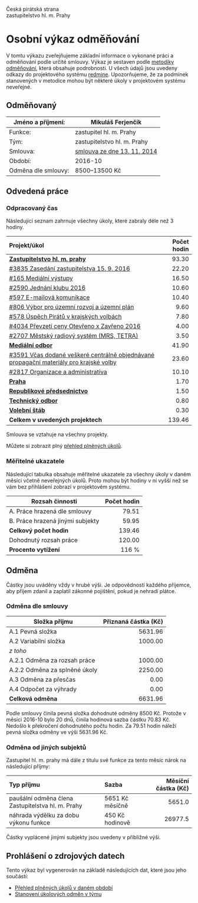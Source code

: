 Česká pirátská strana  
zastupitelstvo hl. m. Prahy

Osobní výkaz odměňování
=======================

V tomtu výkazu zveřejňujeme základní informace o vykonané práci a odměňování
podle určité smlouvy. Výkaz je sestaven podle [metodiky odměňování][metodika],
která obsahuje podrobnosti. U všech údajů jsou uvedeny odkazy do projektového
systému [redmine](https://redmine.pirati.cz). Upozorňujeme, že za podmínek
stanovených v metodice mohou být některé úkoly v projektovém systému neveřejné.

Odměňovaný
----------

Jméno a příjmení:        | Mikuláš Ferjenčík
-----------------------  | --------------------
Funkce:                  | zastupitel hl. m. Prahy
Tým:                     | zastupitelstvo hl. m. Prahy
Smlouva:                 | [smlouva ze dne 13. 11. 2014][smlouva]
Období:                  | 2016-10
Odměna dle smlouvy:      | 8500–13500 Kč

Odvedená práce
--------------

### Odpracovaný čas

Následující seznam zahrnuje všechny úkoly, které zabraly déle než 3 hodiny.

| Projekt/úkol                                                                                    |   Počet hodin |
|:------------------------------------------------------------------------------------------------|--------------:|
| **[Zastupitelstvo hl. m. prahy][p15]**                                                          |         93.30 |
| [#3835 Zasedání zastupitelstva 15. 9. 2016][t3835]                                              |         22.20 |
| [#165 Mediální výstupy][t165]                                                                   |         16.50 |
| [#2590 Jednání klubu 2016][t2590]                                                               |         10.60 |
| [#597 E-mailová komunikace][t597]                                                               |         10.40 |
| [#806 Výbor pro územní rozvoj a územní plán][t806]                                              |          9.60 |
| [#578 Úspěch Pirátů v krajských volbách][t578]                                                  |          7.80 |
| [#4034 Převzetí ceny Otevřeno x Zavřeno 2016][t4034]                                            |          4.00 |
| [#2707 Městský radiový systém (MRS, TETRA)][t2707]                                              |          3.50 |
| **[Mediální odbor][p65]**                                                                       |         41.90 |
| [#3591 Včas dodané veškeré centrálně objednávané propagační materiály pro krajské volby][t3591] |         23.60 |
| [#2817 Organizace a administrativa][t2817]                                                      |         10.10 |
| **[Praha][p44]**                                                                                |          1.70 |
| **[Republikové předsednictvo][p28]**                                                            |          1.50 |
| **[Technický odbor][p6]**                                                                       |          0.80 |
| **[Volební štáb][p79]**                                                                         |          0.30 |
| **Celkem v uvedených projektech**                                                               |        139.46 |

Smlouva se vztahuje na všechny projekty. 

Můžete si zobrazit plný [přehled plněných úkolů][tasklist].

### Měřitelné ukazatele

Následující tabulka obsahuje měřitelné ukazatele za všechny úkoly v daném měsíci
včetně neveřejných úkolů. Proto mohou být hodiny v ní vyšší než se vám bez
přihlášení zobrazí v projektovém systému.

Rozsah činnosti                        | Počet hodin
--------------                         | ----------:
A. Práce hrazená dle smlouvy           |  79.51
B. Práce hrazená jinými subjekty       |  59.95
**Celkový počet hodin**                | 139.46
Dohodnutý rozsah práce                 | 120.00
**Procento vytížení**                  |  116 %

Odměna
------

Částky jsou uváděny vždy v hrubé výši. Je odpovědností každého příjemce, aby
příjem zdanil a zaplatil zákonné pojištění, pokud je nehradí plátce.

### Odměna dle smlouvy

Složka příjmu                 | Přiznaná částka (Kč)
-----------------             | --------------------:
A.1 Pevná složka              |  5631.96
A.2 Variabilní složka         |  1000.00
*z toho*                      |
A.2.1 Odměna za rozsah práce  |  1000.00
A.2.2 Odměna za splněné úkoly |  2250.00
A.3 Odměna za přesčas         |     0.00
A.4 Odpočet za výhrady        |     0.00
**Celková odměna**            |  6631.96

Podle smlouvy činila pevná složka dohodnuté odměny 8500 Kč. Protože v měsíci 2016-10 bylo 20 dnů, činila hodinová sazba částku 70.83 Kč. Nedošlo k překročení dohodnutého počtu hodin. Za 79.51 hodin náleží pevná složka odměny ve výši 5631.96 Kč. 

### Odměna od jiných subjektů

Zastupitel hl. m. prahy má dále z titulu své funkce za tento měsíc nárok na následující příjmy:

| Typ příjmu                                        | Sazba           |   Měsíční částka (Kč) |
|:--------------------------------------------------|:----------------|----------------------:|
| paušální odměna člena Zastupitelstva hl. m. Prahy | 5651 Kč měsíčně |                5651.0 |
| náhrada výdělku za dobu výkonu funkce             | 450 Kč hodinově |               26977.5 |

Částky vyplácené jinými subjekty jsou uvedeny v přibližné výši.


Prohlášení o zdrojových datech
------------------------------

Tento výkaz byl vygenerován na základě následujících dat, které jsou jeho součástí:

* [Přehled plněných úkolů v daném období](user_report.csv)
* [Stanovení úkolových odměn v týmu](../task_rewards.csv)

[metodika]: https://redmine.pirati.cz/projects/praha/wiki/Odm%C4%9B%C5%88ov%C3%A1n%C3%AD_zastupitel%C5%AF


[p15]: https://redmine.pirati.cz/time_entries.csv?c[]=project&c[]=user&c[]=activity&c[]=issue&c[]=hours&c[]=cf_16&c[]=spent_on&f[]=spent_on&f[]=user_id&f[]=&op[spent_on]=><&op[user_id]==&utf8=%E2%9C%93&v[spent_on][]=2016-10-01&v[spent_on][]=2016-10-31&v[user_id][]=1&v[user_id][]=7&f[]=project_id&op[project_id]==&v[project_id][]=15

[t3835]: https://redmine.pirati.cz/issues/3835/time_entries?c[]=project&c[]=user&c[]=activity&c[]=issue&c[]=hours&c[]=cf_16&c[]=spent_on&f[]=spent_on&f[]=user_id&f[]=&op[spent_on]=><&op[user_id]==&utf8=%E2%9C%93&v[spent_on][]=2016-10-01&v[spent_on][]=2016-10-31&v[user_id][]=1&v[user_id][]=7

[t165]: https://redmine.pirati.cz/issues/165/time_entries?c[]=project&c[]=user&c[]=activity&c[]=issue&c[]=hours&c[]=cf_16&c[]=spent_on&f[]=spent_on&f[]=user_id&f[]=&op[spent_on]=><&op[user_id]==&utf8=%E2%9C%93&v[spent_on][]=2016-10-01&v[spent_on][]=2016-10-31&v[user_id][]=1&v[user_id][]=7

[t2590]: https://redmine.pirati.cz/issues/2590/time_entries?c[]=project&c[]=user&c[]=activity&c[]=issue&c[]=hours&c[]=cf_16&c[]=spent_on&f[]=spent_on&f[]=user_id&f[]=&op[spent_on]=><&op[user_id]==&utf8=%E2%9C%93&v[spent_on][]=2016-10-01&v[spent_on][]=2016-10-31&v[user_id][]=1&v[user_id][]=7

[t597]: https://redmine.pirati.cz/issues/597/time_entries?c[]=project&c[]=user&c[]=activity&c[]=issue&c[]=hours&c[]=cf_16&c[]=spent_on&f[]=spent_on&f[]=user_id&f[]=&op[spent_on]=><&op[user_id]==&utf8=%E2%9C%93&v[spent_on][]=2016-10-01&v[spent_on][]=2016-10-31&v[user_id][]=1&v[user_id][]=7

[t806]: https://redmine.pirati.cz/issues/806/time_entries?c[]=project&c[]=user&c[]=activity&c[]=issue&c[]=hours&c[]=cf_16&c[]=spent_on&f[]=spent_on&f[]=user_id&f[]=&op[spent_on]=><&op[user_id]==&utf8=%E2%9C%93&v[spent_on][]=2016-10-01&v[spent_on][]=2016-10-31&v[user_id][]=1&v[user_id][]=7

[t578]: https://redmine.pirati.cz/issues/578/time_entries?c[]=project&c[]=user&c[]=activity&c[]=issue&c[]=hours&c[]=cf_16&c[]=spent_on&f[]=spent_on&f[]=user_id&f[]=&op[spent_on]=><&op[user_id]==&utf8=%E2%9C%93&v[spent_on][]=2016-10-01&v[spent_on][]=2016-10-31&v[user_id][]=1&v[user_id][]=7

[t4034]: https://redmine.pirati.cz/issues/4034/time_entries?c[]=project&c[]=user&c[]=activity&c[]=issue&c[]=hours&c[]=cf_16&c[]=spent_on&f[]=spent_on&f[]=user_id&f[]=&op[spent_on]=><&op[user_id]==&utf8=%E2%9C%93&v[spent_on][]=2016-10-01&v[spent_on][]=2016-10-31&v[user_id][]=1&v[user_id][]=7

[t2707]: https://redmine.pirati.cz/issues/2707/time_entries?c[]=project&c[]=user&c[]=activity&c[]=issue&c[]=hours&c[]=cf_16&c[]=spent_on&f[]=spent_on&f[]=user_id&f[]=&op[spent_on]=><&op[user_id]==&utf8=%E2%9C%93&v[spent_on][]=2016-10-01&v[spent_on][]=2016-10-31&v[user_id][]=1&v[user_id][]=7

[p65]: https://redmine.pirati.cz/time_entries.csv?c[]=project&c[]=user&c[]=activity&c[]=issue&c[]=hours&c[]=cf_16&c[]=spent_on&f[]=spent_on&f[]=user_id&f[]=&op[spent_on]=><&op[user_id]==&utf8=%E2%9C%93&v[spent_on][]=2016-10-01&v[spent_on][]=2016-10-31&v[user_id][]=1&v[user_id][]=7&f[]=project_id&op[project_id]==&v[project_id][]=65

[t3591]: https://redmine.pirati.cz/issues/3591/time_entries?c[]=project&c[]=user&c[]=activity&c[]=issue&c[]=hours&c[]=cf_16&c[]=spent_on&f[]=spent_on&f[]=user_id&f[]=&op[spent_on]=><&op[user_id]==&utf8=%E2%9C%93&v[spent_on][]=2016-10-01&v[spent_on][]=2016-10-31&v[user_id][]=1&v[user_id][]=7

[t2817]: https://redmine.pirati.cz/issues/2817/time_entries?c[]=project&c[]=user&c[]=activity&c[]=issue&c[]=hours&c[]=cf_16&c[]=spent_on&f[]=spent_on&f[]=user_id&f[]=&op[spent_on]=><&op[user_id]==&utf8=%E2%9C%93&v[spent_on][]=2016-10-01&v[spent_on][]=2016-10-31&v[user_id][]=1&v[user_id][]=7

[p44]: https://redmine.pirati.cz/time_entries.csv?c[]=project&c[]=user&c[]=activity&c[]=issue&c[]=hours&c[]=cf_16&c[]=spent_on&f[]=spent_on&f[]=user_id&f[]=&op[spent_on]=><&op[user_id]==&utf8=%E2%9C%93&v[spent_on][]=2016-10-01&v[spent_on][]=2016-10-31&v[user_id][]=1&v[user_id][]=7&f[]=project_id&op[project_id]==&v[project_id][]=44

[p28]: https://redmine.pirati.cz/time_entries.csv?c[]=project&c[]=user&c[]=activity&c[]=issue&c[]=hours&c[]=cf_16&c[]=spent_on&f[]=spent_on&f[]=user_id&f[]=&op[spent_on]=><&op[user_id]==&utf8=%E2%9C%93&v[spent_on][]=2016-10-01&v[spent_on][]=2016-10-31&v[user_id][]=1&v[user_id][]=7&f[]=project_id&op[project_id]==&v[project_id][]=28

[p6]: https://redmine.pirati.cz/time_entries.csv?c[]=project&c[]=user&c[]=activity&c[]=issue&c[]=hours&c[]=cf_16&c[]=spent_on&f[]=spent_on&f[]=user_id&f[]=&op[spent_on]=><&op[user_id]==&utf8=%E2%9C%93&v[spent_on][]=2016-10-01&v[spent_on][]=2016-10-31&v[user_id][]=1&v[user_id][]=7&f[]=project_id&op[project_id]==&v[project_id][]=6

[p79]: https://redmine.pirati.cz/time_entries.csv?c[]=project&c[]=user&c[]=activity&c[]=issue&c[]=hours&c[]=cf_16&c[]=spent_on&f[]=spent_on&f[]=user_id&f[]=&op[spent_on]=><&op[user_id]==&utf8=%E2%9C%93&v[spent_on][]=2016-10-01&v[spent_on][]=2016-10-31&v[user_id][]=1&v[user_id][]=7&f[]=project_id&op[project_id]==&v[project_id][]=79



[tasklist]: https://redmine.pirati.cz/time_entries?c[]=project&c[]=user&c[]=activity&c[]=issue&c[]=hours&c[]=cf_16&c[]=spent_on&f[]=spent_on&f[]=user_id&f[]=&op[spent_on]=><&op[user_id]==&utf8=%E2%9C%93&v[spent_on][]=2016-10-01&v[spent_on][]=2016-10-31&v[user_id][]=17

[smlouva]: https://smlouvy.pirati.cz/smlouvy/2014/11/13/mikulas-ferjencik/
